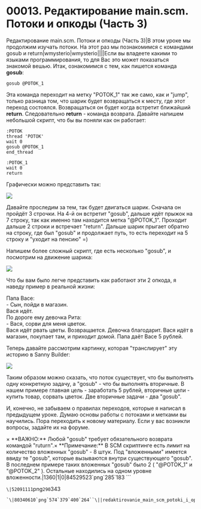 # 00013. Редактирование main.scm. Потоки и опкоды (Часть 3)

Редактирование main.scm. Потоки и опкоды (Часть 3)|В этом уроке мы продолжим изучать потоки. На этот раз мы познакомимся с командами gosub и return|wmysterio|wmysterio||||Если вы владеете какими то языками программирования, то для Вас это может показаться знакомой вешью. Итак, ознакомимся с тем, как пишется команда **gosub**:

```
gosub @POTOK_1
```

Эта команда переходит на метку "POTOK\_1" так же само, как и "jump", только разница том, что шарик будет возвращаться к месту, где этот переход состоялся. Возвращаться он будет когда встретит ближайший **return**. Следовательно **return** - команда возврата. Давайте напишем небольшой скрипт, что бы вы поняли как он работает:

```
:POTOK
thread 'POTOK'
wait 0
gosub @POTOK_1
end_thread

:POTOK_1
wait 0
return
```

Графически можно представить так:

![](../../\_pu/0/84529523.png)

Давайте проследим за тем, так будет двигаться шарик. Сначала он пройдёт 3 строчки. На 4-й он встретит "gosub", дальше идёт прыжок на 7 строку, так как именно там находится метка "@POTOK\_1". Проходит дальше 2 строки и встречает "return". Дальше шарик прыгает обратно на строку, где был "gosub" и продолжает путь, то есть переходит на 5 строку и "уходит на пенсию" =)

Напишем более сложный скрипт, где есть несколько "gosub", и посмотрим на движение шарика:

![](../../\_pu/0/52091111.png)

Что бы вам было легче представить как работают эти 2 опкода, я наведу пример в реальной жизни:

Папа Васе:\
\- Сын, пойди в магазин.\
Вася идёт.\
По дороге ему девочка Рита:\
\- Вася, сорви для меня цветок.\
Вася идёт рвать цветы. Возвращается. Девочка благодарит. Вася идёт в магазин, покупает там, и приходит домой. Папа даёт Васе 5 рублей.

Теперь давайте рассмотрим картинку, которая "транслирует" эту историю в Sanny Builder:

![](https://github.com/wmysterio/scm-scripting-lessons/raw/resources/\_pu/0/80340610.png)

Таким образом можно сказать, что поток существует, что бы выполнять одну конкретную задачу, а "gosub" - что бы выполнять вторичные. В нашем примере главная цель - заработать 5 рублей, вторичные цели - купить товар, сорвать цветок. Две вторичные задачи - два "gosub".

И, конечно, не забываем о правилах переходов, которые я написал в предыдущем уроке. Думаю основы работы с потоками и метками вы научились. Пора переходить к новому материалу. Если у вас возникли вопросы, задайте их на форуме.

× \*\*ВАЖНО:\*\* Любой "gosub" требует обязательного возврата командой "ruturn".× \*\*Примечание:\*\* В SCM скриптинге есть лимит на количество вложенных "gosub" - 8 штук. Под "вложенными" имеется ввиду те "gosub", которые вызываются внутри существующего "gosub". В последнем примере таких вложенных "gosub" было 2 ( "@POTOK\_1" и "@POTOK\_2" ). Остальные находились на одном уровне вложенности.|1360|1|0|84529523\`png\`285\`183 \`\`\`

`\|52091111`png`290`343

```
`\|80340610`png`574`379`400`264``\||redaktirovanie_main_scm_potoki_i_opkody_chast_3|1498207216
```
